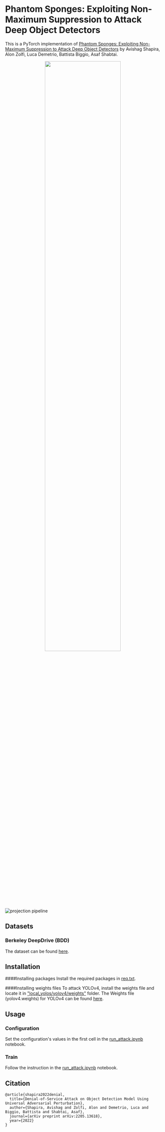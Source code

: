 # Phantom Sponges: Exploiting Non-Maximum Suppression to Attack Deep Object Detectors

This is a PyTorch implementation of [Phantom Sponges: Exploiting Non-Maximum Suppression to Attack Deep Object Detectors](https://arxiv.org/abs/2205.13618) by Avishag Shapira, Alon Zolfi, Luca Demetrio, Battista Biggio, Asaf Shabtai.

<p align="center">
<img src="https://github.com/AvishagS422/PhantomSponges/blob/main/images/intro.png" width=70% height=70% />
</p>

![projection pipeline](https://github.com/AvishagS422/PhantomSponges/blob/main/images/pipleline.png?raw=true)

## Datasets

### Berkeley DeepDrive (BDD)
The dataset can be found [here](https://doc.bdd100k.com/download.html#k-images).

## Installation
####Installing packages
Install the required packages in [req.txt](https://github.com/AvishagS422/PhantomSponges/tree/master/req.txt).

####Installing weights files
To attack YOLOv4, install the weights file and locate it in ["local_yolos/yolov4/weights"](https://github.com/AvishagS422/PhantomSponges/blob/master/local_yolos/yolov4/weights) folder.
The Weights file (yolov4.weights) for YOLOv4 can be found [here](https://github.com/WongKinYiu/PyTorch_YOLOv4).

## Usage

### Configuration
Set the configuration's values in the first cell in the [run_attack.ipynb](https://github.com/AvishagS422/PhantomSponges/blob/master/run_attack.ipynb) notebook.

### Train

Follow the instruction in the [run_attack.ipynb](https://github.com/AvishagS422/PhantomSponges/blob/master/run_attack.ipynb) notebook.

## Citation
```
@article{shapira2022denial,
  title={Denial-of-Service Attack on Object Detection Model Using Universal Adversarial Perturbation},
  author={Shapira, Avishag and Zolfi, Alon and Demetrio, Luca and Biggio, Battista and Shabtai, Asaf},
  journal={arXiv preprint arXiv:2205.13618},
  year={2022}
}
```
